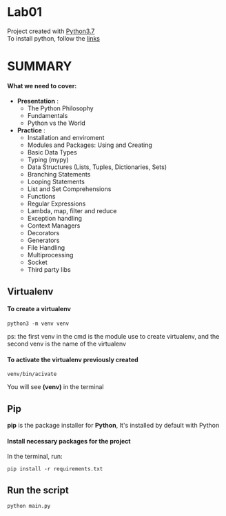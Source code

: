 # Lab01
Project created with [Python3.7](https://www.python.org/downloads/)  
To install python, follow the [links](https://realpython.com/installing-python/)
# SUMMARY
#### What we need to cover:
* __Presentation__ :
    * The Python Philosophy
    * Fundamentals
    * Python vs the World
* __Practice__ :
    * Installation and enviroment
    * Modules and Packages: Using and Creating
    * Basic Data Types
    * Typing (mypy)
    * Data Structures (Lists, Tuples, Dictionaries, Sets)
    * Branching Statements
    * Looping Statements
    * List and Set Comprehensions
    * Functions
    * Regular Expressions
    * Lambda, map, filter and reduce
    * Exception handling
    * Context Managers
    * Decorators <Force use cases>
    * Generators <Force use cases>
    * File Handling <Persist state>
    * Multiprocessing
    * Socket
    * Third party libs
## Virtualenv
#### To create a virtualenv 
```shell
python3 -m venv venv
```
ps: the first venv in the cmd is the module use to create virtualenv, and the second venv is the name of the virtualenv 
#### To activate the virtualenv previously created
```shell
venv/bin/acivate
```
You will see __(venv)__ in the terminal
## Pip
__pip__ is the package installer for __Python__, It's installed by default with Python
#### Install necessary packages for the project
In the terminal, run:
```shell
pip install -r requirements.txt
```
## Run the script
```shell
python main.py
```

